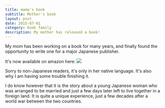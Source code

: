 ```yaml
---
title: mama's book
subtitle: Mother's book
layout: post
date: 2015-07-01
category: book family
description: My mother has released a book!
---
```

My mom has been working on a book for many years, and finally found the opportunity to write one for a major Japanese publisher.

It's now available on amazon here:
<a href="http://www.amazon.co.jp/gp/product/4286160645/ref=as_li_ss_il?ie=UTF8&camp=247&creative=7399&creativeASIN=4286160645&linkCode=as2&tag=aokinobu-22" target="_blank"><img border="0" src="http://ws-fe.amazon-adsystem.com/widgets/q?_encoding=UTF8&ASIN=4286160645&Format=_SL110_&ID=AsinImage&MarketPlace=JP&ServiceVersion=20070822&WS=1&tag=aokinobu-22" ></a><img src="http://ir-jp.amazon-adsystem.com/e/ir?t=aokinobu-22&l=as2&o=9&a=4286160645" width="1" height="1" border="0" alt="" style="border:none !important; margin:0px !important;" />

Sorry to non-Japanese readers, it's only in her native language.  It's also why I am having some trouble finishing it.

I do know however that it is the story about a young Japanese woman who was arranged to be married and just a few days later left to live together in a foreign land.  It is quite a unique experience, just a few decades after a world war between the two countries.
